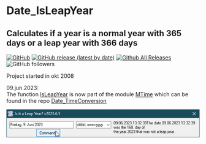 # Date_IsLeapYear
## Calculates if a year is a normal year with 365 days or a leap year with 366 days  

[![GitHub](https://img.shields.io/github/license/OlimilO1402/Date_IsLeapYear?style=plastic)](https://github.com/OlimilO1402/Date_IsLeapYear/blob/master/LICENSE) 
[![GitHub release (latest by date)](https://img.shields.io/github/v/release/OlimilO1402/Date_IsLeapYear?style=plastic)](https://github.com/OlimilO1402/Date_IsLeapYear/releases/latest)
[![Github All Releases](https://img.shields.io/github/downloads/OlimilO1402/Date_IsLeapYear/total.svg)](https://github.com/OlimilO1402/Date_IsLeapYear/releases/download/v2023.6.9/IsLeapYear_v2023.6.9.zip)
![GitHub followers](https://img.shields.io/github/followers/OlimilO1402?style=social)

Project started in okt 2008  

09.jun.2023:   
The function [IsLeapYear](https://github.com/OlimilO1402/Date_TimeConversion/blob/main/Modules/MTime.bas#L1247) is now part of the module [MTime](https://github.com/OlimilO1402/Date_TimeConversion/blob/main/Modules/MTime.bas) which can be found in the repo [Date_TimeConversion](https://github.com/OlimilO1402/Date_TimeConversion)

![IsLeapYear Image](Resources/IsLeapYear.png "IsLeapYear Image")  
  

